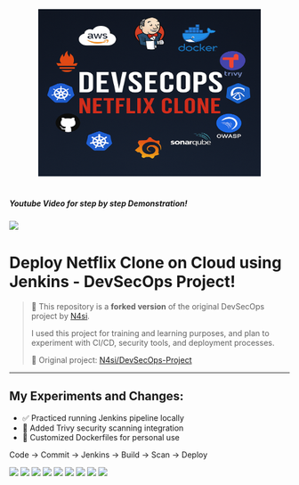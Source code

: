 <div align="center">
  <img src="./public/assets/DevSecOps.png" alt="Logo" width="400" height="300">
  <br>
</div>

<br />

##### **Youtube Video for step by step Demonstration!**
[![](https://img.shields.io/badge/YouTube-Video-red?logo=youtube&logoColor=white)](https://youtu.be/g8X5AoqCJHc)


# Deploy Netflix Clone on Cloud using Jenkins - DevSecOps Project!

> 🧠 This repository is a **forked version** of the original DevSecOps project by [N4si](https://github.com/N4si).
> 
> I used this project for training and learning purposes, and plan to experiment with CI/CD, security tools, and deployment processes.
>
> 🔗 Original project: [N4si/DevSecOps-Project](https://github.com/N4si/DevSecOps-Project)

---

## My Experiments and Changes:

- ✅ Practiced running Jenkins pipeline locally
- 🔐 Added Trivy security scanning integration
- 🐳 Customized Dockerfiles for personal use

Code → Commit → Jenkins → Build → Scan → Deploy


[![](https://img.shields.io/badge/Docker-Build-blue?logo=docker)](https://www.docker.com)
[![](https://img.shields.io/badge/Jenkins-CI/CD-red?logo=jenkins)](https://www.jenkins.io)
[![](https://img.shields.io/badge/Kubernetes-Cluster-326ce5?logo=kubernetes&logoColor=white)](https://kubernetes.io)
[![](https://img.shields.io/badge/Trivy-Security-orange?logo=aqua)](https://github.com/aquasecurity/trivy)
[![](https://img.shields.io/badge/SonarQube-Code_Quality-brightgreen?logo=sonarqube)](https://www.sonarsource.com/products/sonarqube/)
[![](https://img.shields.io/badge/Prometheus-Metrics-orange?logo=prometheus)](https://prometheus.io)
[![](https://img.shields.io/badge/Grafana-Dashboards-F46800?logo=grafana)](https://grafana.com)
[![](https://img.shields.io/badge/AWS-Cloud-232f3e?logo=amazon-aws)](https://aws.amazon.com)
[![](https://img.shields.io/badge/OWASP-Security-blueviolet?logo=owasp)](https://owasp.org)

